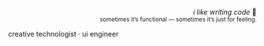 <p align="right">
  <em>i like writing code</em> 🧩<br/>
  <sub>sometimes it’s functional — sometimes it’s just for feeling.</sub>
</p>

<p align="left">
  creative technologist · ui engineer
</p>

